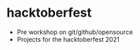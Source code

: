# hacktoberfest

   - Pre workshop on git/github/opensource
   - Projects for the hacktoberfest 2021
